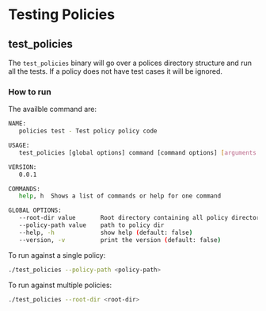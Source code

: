 # Testing Policies

## test_policies

The `test_policies` binary will go over a polices directory structure and run all the tests. If a policy does not have test cases it will be ignored.

### How to run

The availble command are: 

```bash
NAME:
   policies test - Test policy policy code

USAGE:
   test_policies [global options] command [command options] [arguments...]

VERSION:
   0.0.1

COMMANDS:
   help, h  Shows a list of commands or help for one command

GLOBAL OPTIONS:
   --root-dir value       Root directory containing all policy directories
   --policy-path value    path to policy dir
   --help, -h             show help (default: false)
   --version, -v          print the version (default: false)
```

To run against a single policy:

```bash
./test_policies --policy-path <policy-path>
```

To run against multiple policies:

```bash
./test_policies --root-dir <root-dir>
```
